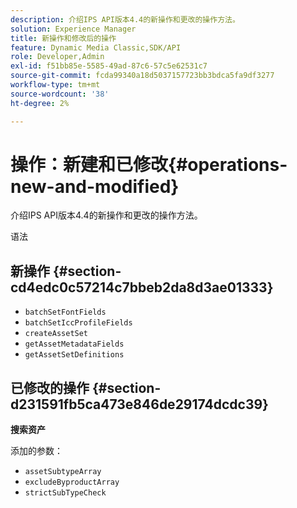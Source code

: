 ```yaml
---
description: 介绍IPS API版本4.4的新操作和更改的操作方法。
solution: Experience Manager
title: 新操作和修改后的操作
feature: Dynamic Media Classic,SDK/API
role: Developer,Admin
exl-id: f51bb85e-5585-49ad-87c6-57c5e62531c7
source-git-commit: fcda99340a18d5037157723bb3bdca5fa9df3277
workflow-type: tm+mt
source-wordcount: '38'
ht-degree: 2%

---
```


# 操作：新建和已修改{#operations-new-and-modified}

介绍IPS API版本4.4的新操作和更改的操作方法。

语法

## 新操作 {#section-cd4edc0c57214c7bbeb2da8d3ae01333}

* `batchSetFontFields`
* `batchSetIccProfileFields`
* `createAssetSet`
* `getAssetMetadataFields`
* `getAssetSetDefinitions`

## 已修改的操作 {#section-d231591fb5ca473e846de29174dcdc39}

**搜索资产**

添加的参数：

* `assetSubtypeArray`
* `excludeByproductArray`
* `strictSubTypeCheck`
